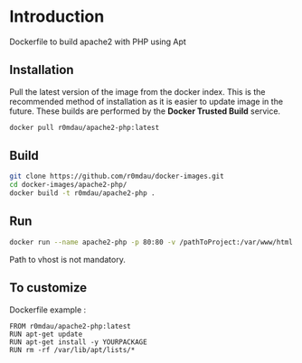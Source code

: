 # Introduction

Dockerfile to build apache2 with PHP using Apt

## Installation
Pull the latest version of the image from the docker index. This is the recommended method of installation as it is easier to update image in the future. These builds are performed by the **Docker Trusted Build** service.

```bash
docker pull r0mdau/apache2-php:latest
```

## Build

```bash
git clone https://github.com/r0mdau/docker-images.git
cd docker-images/apache2-php/
docker build -t r0mdau/apache2-php .
```

## Run

```bash
docker run --name apache2-php -p 80:80 -v /pathToProject:/var/www/html:rw -v /pathToVhost:/etc/apache2/sites-enabled:ro -d r0mdau/apache2-php:latest
```

Path to vhost is not mandatory.

## To customize

Dockerfile example :

```
FROM r0mdau/apache2-php:latest
RUN apt-get update
RUN apt-get install -y YOURPACKAGE
RUN rm -rf /var/lib/apt/lists/*
```
